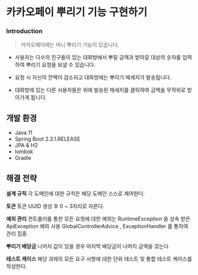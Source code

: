# 카카오페이 뿌리기 기능 구현하기

### Introduction

> 카카오페이에는 머니 뿌리기 기능이 있습니다.

- 사용자는 다수의 친구들이 있는 대화방에서 뿌릴 금액과 받아갈 대상의 숫자를 입력하여 뿌리기 요청을 보낼 수 있습니다.

- 요청 시 자신의 잔액이 감소되고 대화방에는 뿌리기 메세지가 발송됩니다.

- 대화방에 있는 다른 사용자들은 위에 발송된 메세지를 클릭하여 금액을 무작위로 받아가게 됩니다.

## 개발 환경 
- Java 11
- Spring Boot 2.3.1.RELEASE
- JPA & H2
- lombok
- Gradle

## 해결 전략

**설계 규칙**
각 도메인에 대한 규칙은 해당 도메인 스스로 제어한다.

**토큰**
토큰 UUID 생성 후 0 ~ 3자리로 자른다.

**예외 관리** 
컨트롤러를 통한 모든 요청에 대한 예외는 RuntimeException 을 상속 받은 ApiException 예외 사용
GlobalControllerAdvice , ExceptionHandler 를 통하여 관리 집중 

**뿌리기 배당금**
나머지 값이 있을 경우 마지막 배당금이 나머지 금액을 갖는다.

**테스트 케이스**
해당 과제의 모든 요구 사항에 대한 단위 테스트 및 통합 테스트 케이스를 작성한다.
                               
                              